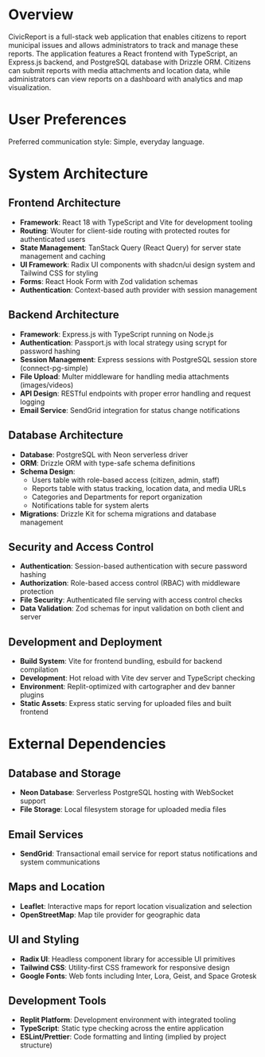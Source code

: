 # Overview

CivicReport is a full-stack web application that enables citizens to report municipal issues and allows administrators to track and manage these reports. The application features a React frontend with TypeScript, an Express.js backend, and PostgreSQL database with Drizzle ORM. Citizens can submit reports with media attachments and location data, while administrators can view reports on a dashboard with analytics and map visualization.

# User Preferences

Preferred communication style: Simple, everyday language.

# System Architecture

## Frontend Architecture
- **Framework**: React 18 with TypeScript and Vite for development tooling
- **Routing**: Wouter for client-side routing with protected routes for authenticated users
- **State Management**: TanStack Query (React Query) for server state management and caching
- **UI Framework**: Radix UI components with shadcn/ui design system and Tailwind CSS for styling
- **Forms**: React Hook Form with Zod validation schemas
- **Authentication**: Context-based auth provider with session management

## Backend Architecture
- **Framework**: Express.js with TypeScript running on Node.js
- **Authentication**: Passport.js with local strategy using scrypt for password hashing
- **Session Management**: Express sessions with PostgreSQL session store (connect-pg-simple)
- **File Upload**: Multer middleware for handling media attachments (images/videos)
- **API Design**: RESTful endpoints with proper error handling and request logging
- **Email Service**: SendGrid integration for status change notifications

## Database Architecture
- **Database**: PostgreSQL with Neon serverless driver
- **ORM**: Drizzle ORM with type-safe schema definitions
- **Schema Design**: 
  - Users table with role-based access (citizen, admin, staff)
  - Reports table with status tracking, location data, and media URLs
  - Categories and Departments for report organization
  - Notifications table for system alerts
- **Migrations**: Drizzle Kit for schema migrations and database management

## Security and Access Control
- **Authentication**: Session-based authentication with secure password hashing
- **Authorization**: Role-based access control (RBAC) with middleware protection
- **File Security**: Authenticated file serving with access control checks
- **Data Validation**: Zod schemas for input validation on both client and server

## Development and Deployment
- **Build System**: Vite for frontend bundling, esbuild for backend compilation
- **Development**: Hot reload with Vite dev server and TypeScript checking
- **Environment**: Replit-optimized with cartographer and dev banner plugins
- **Static Assets**: Express static serving for uploaded files and built frontend

# External Dependencies

## Database and Storage
- **Neon Database**: Serverless PostgreSQL hosting with WebSocket support
- **File Storage**: Local filesystem storage for uploaded media files

## Email Services
- **SendGrid**: Transactional email service for report status notifications and system communications

## Maps and Location
- **Leaflet**: Interactive maps for report location visualization and selection
- **OpenStreetMap**: Map tile provider for geographic data

## UI and Styling
- **Radix UI**: Headless component library for accessible UI primitives
- **Tailwind CSS**: Utility-first CSS framework for responsive design
- **Google Fonts**: Web fonts including Inter, Lora, Geist, and Space Grotesk

## Development Tools
- **Replit Platform**: Development environment with integrated tooling
- **TypeScript**: Static type checking across the entire application
- **ESLint/Prettier**: Code formatting and linting (implied by project structure)